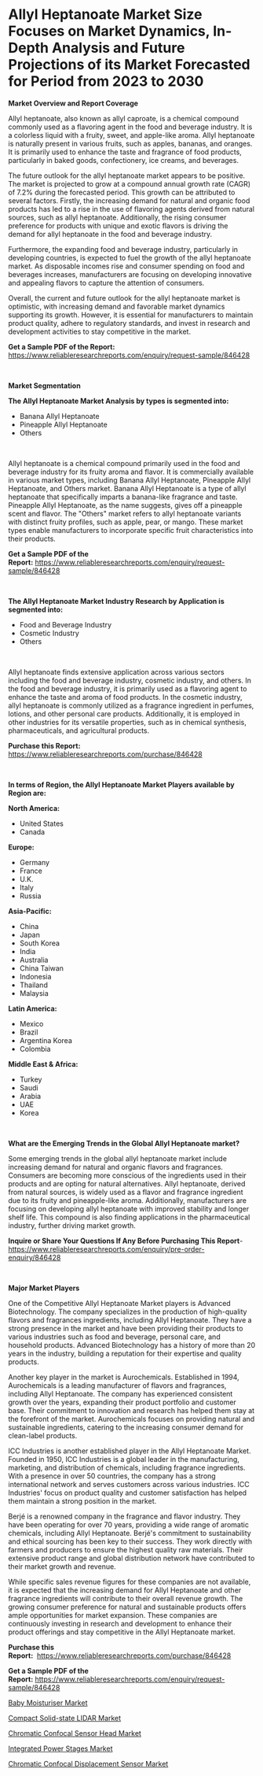 <p><h1>Allyl Heptanoate Market Size Focuses on Market Dynamics, In-Depth Analysis and Future Projections of its Market Forecasted for Period from 2023 to 2030</h1></p><p><strong>Market Overview and Report Coverage</strong></p>
<p><p>Allyl heptanoate, also known as allyl caproate, is a chemical compound commonly used as a flavoring agent in the food and beverage industry. It is a colorless liquid with a fruity, sweet, and apple-like aroma. Allyl heptanoate is naturally present in various fruits, such as apples, bananas, and oranges. It is primarily used to enhance the taste and fragrance of food products, particularly in baked goods, confectionery, ice creams, and beverages.</p><p>The future outlook for the allyl heptanoate market appears to be positive. The market is projected to grow at a compound annual growth rate (CAGR) of 7.2% during the forecasted period. This growth can be attributed to several factors. Firstly, the increasing demand for natural and organic food products has led to a rise in the use of flavoring agents derived from natural sources, such as allyl heptanoate. Additionally, the rising consumer preference for products with unique and exotic flavors is driving the demand for allyl heptanoate in the food and beverage industry.</p><p>Furthermore, the expanding food and beverage industry, particularly in developing countries, is expected to fuel the growth of the allyl heptanoate market. As disposable incomes rise and consumer spending on food and beverages increases, manufacturers are focusing on developing innovative and appealing flavors to capture the attention of consumers.</p><p>Overall, the current and future outlook for the allyl heptanoate market is optimistic, with increasing demand and favorable market dynamics supporting its growth. However, it is essential for manufacturers to maintain product quality, adhere to regulatory standards, and invest in research and development activities to stay competitive in the market.</p></p>
<p><strong>Get a Sample PDF of the Report:</strong> <a href="https://www.reliableresearchreports.com/enquiry/request-sample/846428">https://www.reliableresearchreports.com/enquiry/request-sample/846428</a></p>
<p>&nbsp;</p>
<p><strong>Market Segmentation</strong></p>
<p><strong>The Allyl Heptanoate Market Analysis by types is segmented into:</strong></p>
<p><ul><li>Banana Allyl Heptanoate</li><li>Pineapple Allyl Heptanoate</li><li>Others</li></ul></p>
<p>&nbsp;</p>
<p><p>Allyl heptanoate is a chemical compound primarily used in the food and beverage industry for its fruity aroma and flavor. It is commercially available in various market types, including Banana Allyl Heptanoate, Pineapple Allyl Heptanoate, and Others market. Banana Allyl Heptanoate is a type of allyl heptanoate that specifically imparts a banana-like fragrance and taste. Pineapple Allyl Heptanoate, as the name suggests, gives off a pineapple scent and flavor. The "Others" market refers to allyl heptanoate variants with distinct fruity profiles, such as apple, pear, or mango. These market types enable manufacturers to incorporate specific fruit characteristics into their products.</p></p>
<p><strong>Get a Sample PDF of the Report:</strong>&nbsp;<a href="https://www.reliableresearchreports.com/enquiry/request-sample/846428">https://www.reliableresearchreports.com/enquiry/request-sample/846428</a></p>
<p>&nbsp;</p>
<p><strong>The Allyl Heptanoate Market Industry Research by Application is segmented into:</strong></p>
<p><ul><li>Food and Beverage Industry</li><li>Cosmetic Industry</li><li>Others</li></ul></p>
<p>&nbsp;</p>
<p><p>Allyl heptanoate finds extensive application across various sectors including the food and beverage industry, cosmetic industry, and others. In the food and beverage industry, it is primarily used as a flavoring agent to enhance the taste and aroma of food products. In the cosmetic industry, allyl heptanoate is commonly utilized as a fragrance ingredient in perfumes, lotions, and other personal care products. Additionally, it is employed in other industries for its versatile properties, such as in chemical synthesis, pharmaceuticals, and agricultural products.</p></p>
<p><strong>Purchase this Report:</strong>&nbsp; <a href="https://www.reliableresearchreports.com/purchase/846428">https://www.reliableresearchreports.com/purchase/846428</a></p>
<p>&nbsp;</p>
<p><strong>In terms of Region, the Allyl Heptanoate Market Players available by Region are:</strong></p>
<p>
    <p> <strong> North America: </strong>
        <ul>
            <li>United States</li>
            <li>Canada</li>
        </ul>
        </p> 
    <p> <strong> Europe: </strong>
        <ul>
            <li>Germany</li>
            <li>France</li>
            <li>U.K.</li>
            <li>Italy</li>
            <li>Russia</li>
        </ul>
        </p> 
    <p> <strong> Asia-Pacific: </strong>
        <ul>
            <li>China</li>
            <li>Japan</li>
            <li>South Korea</li>
            <li>India</li>
            <li>Australia</li>
            <li>China Taiwan</li>
            <li>Indonesia</li>
            <li>Thailand</li>
            <li>Malaysia</li>
        </ul>
        </p> 
    <p> <strong> Latin America: </strong>
        <ul>
            <li>Mexico</li>
            <li>Brazil</li>
            <li>Argentina Korea</li>
            <li>Colombia</li>
        </ul>
        </p> 
    <p> <strong> Middle East & Africa: </strong>
        <ul>
            <li>Turkey</li>
            <li>Saudi</li>
            <li>Arabia</li>
            <li>UAE</li>
            <li>Korea</li>
        </ul>
    </p>
    </p>
<p>&nbsp;</p>
<p><strong>What are the Emerging Trends in the Global Allyl Heptanoate market?</strong></p>
<p><p>Some emerging trends in the global allyl heptanoate market include increasing demand for natural and organic flavors and fragrances. Consumers are becoming more conscious of the ingredients used in their products and are opting for natural alternatives. Allyl heptanoate, derived from natural sources, is widely used as a flavor and fragrance ingredient due to its fruity and pineapple-like aroma. Additionally, manufacturers are focusing on developing allyl heptanoate with improved stability and longer shelf life. This compound is also finding applications in the pharmaceutical industry, further driving market growth.</p></p>
<p><strong>Inquire or Share Your Questions If Any Before Purchasing This Report</strong>- <a href="https://www.reliableresearchreports.com/enquiry/pre-order-enquiry/846428">https://www.reliableresearchreports.com/enquiry/pre-order-enquiry/846428</a></p>
<p>&nbsp;</p>
<p><strong>Major Market Players</strong></p>
<p><p>One of the Competitive Allyl Heptanoate Market players is Advanced Biotechnology. The company specializes in the production of high-quality flavors and fragrances ingredients, including Allyl Heptanoate. They have a strong presence in the market and have been providing their products to various industries such as food and beverage, personal care, and household products. Advanced Biotechnology has a history of more than 20 years in the industry, building a reputation for their expertise and quality products.</p><p>Another key player in the market is Aurochemicals. Established in 1994, Aurochemicals is a leading manufacturer of flavors and fragrances, including Allyl Heptanoate. The company has experienced consistent growth over the years, expanding their product portfolio and customer base. Their commitment to innovation and research has helped them stay at the forefront of the market. Aurochemicals focuses on providing natural and sustainable ingredients, catering to the increasing consumer demand for clean-label products.</p><p>ICC Industries is another established player in the Allyl Heptanoate Market. Founded in 1950, ICC Industries is a global leader in the manufacturing, marketing, and distribution of chemicals, including fragrance ingredients. With a presence in over 50 countries, the company has a strong international network and serves customers across various industries. ICC Industries' focus on product quality and customer satisfaction has helped them maintain a strong position in the market.</p><p>Berjé is a renowned company in the fragrance and flavor industry. They have been operating for over 70 years, providing a wide range of aromatic chemicals, including Allyl Heptanoate. Berjé's commitment to sustainability and ethical sourcing has been key to their success. They work directly with farmers and producers to ensure the highest quality raw materials. Their extensive product range and global distribution network have contributed to their market growth and revenue.</p><p>While specific sales revenue figures for these companies are not available, it is expected that the increasing demand for Allyl Heptanoate and other fragrance ingredients will contribute to their overall revenue growth. The growing consumer preference for natural and sustainable products offers ample opportunities for market expansion. These companies are continuously investing in research and development to enhance their product offerings and stay competitive in the Allyl Heptanoate market.</p></p>
<p><strong>Purchase this Report:</strong>&nbsp;&nbsp;<a href="https://www.reliableresearchreports.com/purchase/846428">https://www.reliableresearchreports.com/purchase/846428</a></p>
<p></p>
<p><strong>Get a Sample PDF of the Report:</strong>&nbsp;<a href="https://www.reliableresearchreports.com/enquiry/request-sample/846428">https://www.reliableresearchreports.com/enquiry/request-sample/846428</a></p>
<p><p><a href="https://medium.com/@lottiejerde6456/baby-moisturiser-nbsp-market-focuses-on-market-share-size-and-projected-forecast-till-2030-7439d161275e">Baby Moisturiser Market</a></p><p><a href="https://medium.com/@janbogisich/compact-solid-state-lidar-market-insight-market-trends-growth-forecasted-from-2023-to-2030-ab8cc8dc2905">Compact Solid-state LIDAR Market</a></p><p><a href="https://medium.com/@maxinefeest1904/analyzing-chromatic-confocal-sensor-head-market-global-industry-perspective-and-forecast-2023-to-fc8ca352bff2">Chromatic Confocal Sensor Head Market</a></p><p><a href="https://medium.com/@graycehuels/integrated-power-stages-market-size-reveals-the-best-marketing-channels-in-global-industry-ba5c628157d8">Integrated Power Stages Market</a></p><p><a href="https://medium.com/@cullenblick/chromatic-confocal-displacement-sensor-market-trends-and-market-analysis-forecasted-for-period-ad2ba62aecf0">Chromatic Confocal Displacement Sensor Market</a></p></p>